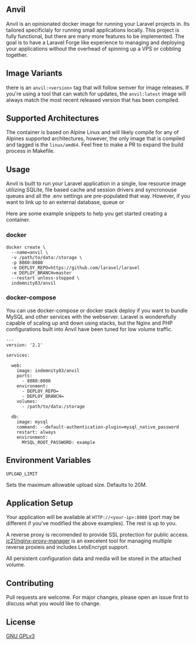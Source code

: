 ## Anvil
Anvil is an opinionated docker image for running your Laravel projects in. Its tailored specificlaly for running small applications locally. This project is fully functional, but there are many more features to be implemented. The goal is to have a Laravel Forge like experience to managing and deploying your applications without the overhead of spinning up a VPS or cobbling together. 

## Image Variants

there is an `anvil:<version>` tag that will follow semver for image releases. If you're using a tool that can watch for updates, the `anvil:latest` image will always match the most recent released version that has been compiled. 

## Supported Architectures

The container is based on Alpine Linux and will likely compile for any of Alpines supported architectures, however, the only image that is compiled and tagged is the `linux/amd64`. Feel free to make a PR to expand the build process in Makefile. 

## Usage

Anvil is built to run your Laravel application in a single, low resource image utilizing SQLite, file based cache and session drivers and syncronouse queues and all the .env settings are pre-populated that way. However, if you want to link up to an external database, queue or 

Here are some example snippets to help you get started creating a container. 

### docker

```
docker create \
  --name=anvil \
  -v /path/to/data:/storage \
  -p 8080:8080
  -e DEPLOY_REPO=https://github.com/laravel/laravel
  -e DEPLOY_BRANCH=master
  --restart unless-stopped \
  indemnity83/anvil
```

### docker-compose

You can use docker-compose or docker stack deploy if you want to bundle MySQL and other services with the webserver. Laravel is wonderefully capable of scaling up and down using stacks, but the Nginx and PHP configurations built into Anvil have been tuned for low volume traffic.  

```
---
version: '2.1'

services:

  web:
    image: indemnity83/anvil
    ports:
      - 8080:8080
    environment:
      - DEPLOY_REPO=
      - DEPLOY_BRANCH=
    volumes:
      - /path/to/data:/storage
  
  db:
    image: mysql
    command: --default-authentication-plugin=mysql_native_password
    restart: always
    environment:
      MYSQL_ROOT_PASSWORD: example
```

## Environment Variables

`UPLOAD_LIMIT`

Sets the maximum allowable upload size. Defaults to 20M.

## Application Setup

Your application will be available at `HTTP://<your-ip>:8080` (port may be different if you've modified the above examples). The rest is up to you. 

A reverse proxy is recomended to provide SSL protection for public access. [jc21/nginx-proxy-manager](https://github.com/jc21/nginx-proxy-manager) is an execelent tool for managing multiple reverse proxieis and includes LetsEncrypt support. 

All persistent configuration data and media will be stored in the attached volume.  

## Contributing
Pull requests are welcome. For major changes, please open an issue first to discuss what you would like to change.

## License
[GNU GPLv3](https://choosealicense.com/licenses/gpl-3.0/)
